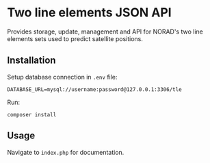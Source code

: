 # Two line elements JSON API

Provides storage, update, management and API for NORAD's two line 
elements sets used to predict satellite positions.

## Installation
Setup database connection in `.env` file:
```
DATABASE_URL=mysql://username:password@127.0.0.1:3306/tle
```

Run:
```
composer install
```

## Usage

Navigate to `index.php` for documentation.
